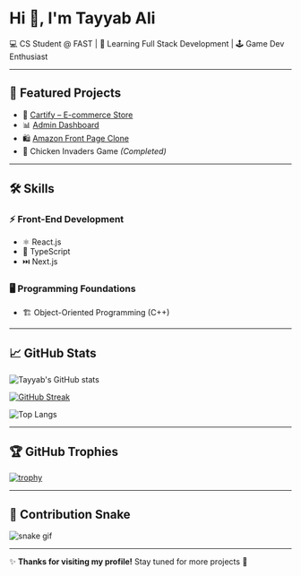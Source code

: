 # Hi 👋, I'm Tayyab Ali  

💻 CS Student @ FAST | 🚀 Learning Full Stack Development | 🕹️ Game Dev Enthusiast  

---

## 🚀 Featured Projects  

- 🛒 [Cartify – E-commerce Store](https://store-cartify.netlify.app/)  
- 📊 [Admin Dashboard](https://tayyab-admin-dashboard.netlify.app/)  
- 🛍️ [Amazon Front Page Clone](https://amazom-front-end.netlify.app/)  
- 🐔 Chicken Invaders Game *(Completed)*  

---

## 🛠️ Skills  

### ⚡ Front-End Development  
- ⚛️ React.js  
- 📘 TypeScript  
- ⏭️ Next.js  

### 🖥️ Programming Foundations  
- 🏗️ Object-Oriented Programming (C++)  

---

## 📈 GitHub Stats  

![Tayyab's GitHub stats](https://github-readme-stats.vercel.app/api?username=Tayyab-Ali-786&show_icons=true&theme=radical)  

[![GitHub Streak](https://streak-stats.demolab.com?user=Tayyab-Ali-786&theme=radical&hide_border=false)](https://git.io/streak-stats)  

![Top Langs](https://github-readme-stats.vercel.app/api/top-langs/?username=Tayyab-Ali-786&layout=compact&theme=radical)  

---

## 🏆 GitHub Trophies  

[![trophy](https://github-profile-trophy.vercel.app/?username=Tayyab-Ali-786&theme=radical&row=1&column=6)](https://github.com/ryo-ma/github-profile-trophy)  

---

## 🐍 Contribution Snake  

![snake gif](https://github.com/Tayyab-Ali-786/Tayyab-Ali-786/blob/output/github-contribution-grid-snake.svg)  

---

✨ **Thanks for visiting my profile!** Stay tuned for more projects 🚀
